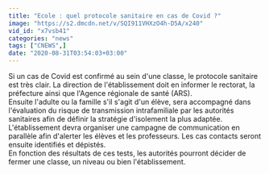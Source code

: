 ```yaml
---
title: "Ecole : quel protocole sanitaire en cas de Covid ?"
image: "https://s2.dmcdn.net/v/SQI911VHXzO4h-D5A/x240"
vid_id: "x7vsb41"
categories: "news"
tags: ["CNEWS",]
date: "2020-08-31T03:54:03+03:00"
---
```

Si un cas de Covid est confirmé au sein d'une classe, le protocole sanitaire est très clair. La direction de l'établissement doit en informer le rectorat, la préfecture ainsi que l'Agence régionale de santé (ARS).  <br>Ensuite l'adulte ou la famille s'il s'agit d'un élève, sera accompagné dans l'évaluation du risque de transmission intrafamiliale par les autorités sanitaires afin de définir la stratégie d'isolement la plus adaptée.  <br>L'établissement devra organiser une campagne de communication en parallèle afin d'alerter les élèves et les professeurs. Les cas contacts seront ensuite identifiés et dépistés.  <br>En fonction des résultats de ces tests, les autorités pourront décider de fermer une classe, un niveau ou bien l'établissement.   <br>
